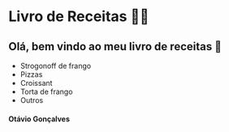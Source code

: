 # Livro de Receitas :man_cook:

## Olá, bem vindo ao meu livro de receitas :wave:

- Strogonoff de frango
- Pizzas
- Croissant
- Torta de frango
- Outros

#### Otávio Gonçalves


